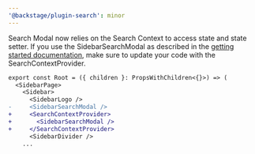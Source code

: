 ```yaml
---
'@backstage/plugin-search': minor
---
```


Search Modal now relies on the Search Context to access state and state setter. If you use the SidebarSearchModal as described in the [getting started documentation](https://backstage.io/docs/features/search/getting-started#using-the-search-modal), make sure to update your code with the SearchContextProvider.

```diff
export const Root = ({ children }: PropsWithChildren<{}>) => (
  <SidebarPage>
    <Sidebar>
      <SidebarLogo />
-     <SidebarSearchModal />
+     <SearchContextProvider>
+       <SidebarSearchModal />
+     </SearchContextProvider>
      <SidebarDivider />
    ...
```
